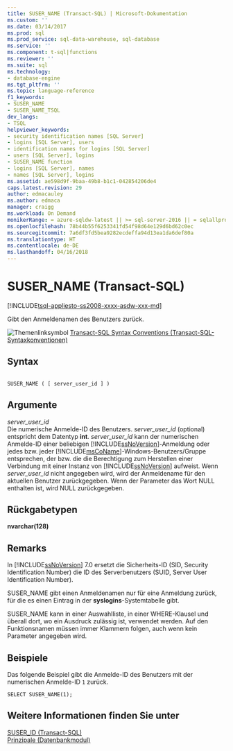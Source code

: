 ```yaml
---
title: SUSER_NAME (Transact-SQL) | Microsoft-Dokumentation
ms.custom: ''
ms.date: 03/14/2017
ms.prod: sql
ms.prod_service: sql-data-warehouse, sql-database
ms.service: ''
ms.component: t-sql|functions
ms.reviewer: ''
ms.suite: sql
ms.technology:
- database-engine
ms.tgt_pltfrm: ''
ms.topic: language-reference
f1_keywords:
- SUSER_NAME
- SUSER_NAME_TSQL
dev_langs:
- TSQL
helpviewer_keywords:
- security identification names [SQL Server]
- logins [SQL Server], users
- identification names for logins [SQL Server]
- users [SQL Server], logins
- SUSER_NAME function
- logins [SQL Server], names
- names [SQL Server], logins
ms.assetid: ae598d9f-9baa-49b8-b1c1-042854206de4
caps.latest.revision: 29
author: edmacauley
ms.author: edmaca
manager: craigg
ms.workload: On Demand
monikerRange: = azure-sqldw-latest || >= sql-server-2016 || = sqlallproducts-allversions
ms.openlocfilehash: 78b44b55f6253341fd54f98d64e129d6bd62c0ec
ms.sourcegitcommit: 7a6df3fd5bea9282ecdeffa94d13ea1da6def80a
ms.translationtype: HT
ms.contentlocale: de-DE
ms.lasthandoff: 04/16/2018
---
```

# <a name="susername-transact-sql"></a>SUSER_NAME (Transact-SQL)
[!INCLUDE[tsql-appliesto-ss2008-xxxx-asdw-xxx-md](../../includes/tsql-appliesto-ss2008-xxxx-asdw-xxx-md.md)]

  Gibt den Anmeldenamen des Benutzers zurück.  
  
 ![Themenlinksymbol](../../database-engine/configure-windows/media/topic-link.gif "Topic link icon") [Transact-SQL Syntax Conventions (Transact-SQL-Syntaxkonventionen)](../../t-sql/language-elements/transact-sql-syntax-conventions-transact-sql.md)  
  
## <a name="syntax"></a>Syntax  
  
```  
  
SUSER_NAME ( [ server_user_id ] )   
```  
  
## <a name="arguments"></a>Argumente  
 *server_user_id*  
 Die numerische Anmelde-ID des Benutzers. *server_user_id* (optional) entspricht dem Datentyp **int**. *server_user_id* kann der numerischen Anmelde-ID einer beliebigen [!INCLUDE[ssNoVersion](../../includes/ssnoversion-md.md)]-Anmeldung oder jedes bzw. jeder [!INCLUDE[msCoName](../../includes/msconame-md.md)]-Windows-Benutzers/Gruppe entsprechen, der bzw. die die Berechtigung zum Herstellen einer Verbindung mit einer Instanz von [!INCLUDE[ssNoVersion](../../includes/ssnoversion-md.md)] aufweist. Wenn *server_user_id* nicht angegeben wird, wird der Anmeldename für den aktuellen Benutzer zurückgegeben. Wenn der Parameter das Wort NULL enthalten ist, wird NULL zurückgegeben.  
  
## <a name="return-types"></a>Rückgabetypen  
 **nvarchar(128)**  
  
## <a name="remarks"></a>Remarks  
 In [!INCLUDE[ssNoVersion](../../includes/ssnoversion-md.md)] 7.0 ersetzt die Sicherheits-ID (SID, Security Identification Number) die ID des Serverbenutzers (SUID, Server User Identification Number).  
  
 SUSER_NAME gibt einen Anmeldenamen nur für eine Anmeldung zurück, für die es einen Eintrag in der **syslogins**-Systemtabelle gibt.  
  
 SUSER_NAME kann in einer Auswahlliste, in einer WHERE-Klausel und überall dort, wo ein Ausdruck zulässig ist, verwendet werden. Auf den Funktionsnamen müssen immer Klammern folgen, auch wenn kein Parameter angegeben wird.  
  
## <a name="examples"></a>Beispiele  
 Das folgende Beispiel gibt die Anmelde-ID des Benutzers mit der numerischen Anmelde-ID `1` zurück.  
  
```  
SELECT SUSER_NAME(1);  
```  
  
## <a name="see-also"></a>Weitere Informationen finden Sie unter  
 [SUSER_ID &#40;Transact-SQL&#41;](../../t-sql/functions/suser-id-transact-sql.md)   
 [Prinzipale &#40;Datenbankmodul&#41;](../../relational-databases/security/authentication-access/principals-database-engine.md)  
  
  
